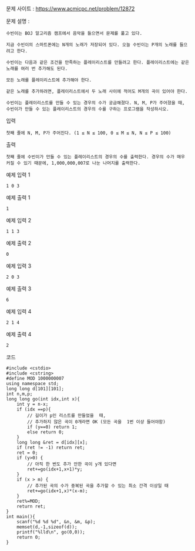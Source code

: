 문제 사이트 : https://www.acmicpc.net/problem/12872

문제 설명 :

    수빈이는 BOJ 알고리즘 캠프에서 음악을 들으면서 문제를 풀고 있다.
    
    지금 수빈이의 스마트폰에는 N개의 노래가 저장되어 있다. 오늘 수빈이는 P개의 노래를 들으려고 한다.
    
    수빈이는 다음과 같은 조건을 만족하는 플레이리스트를 만들려고 한다. 플레이리스트에는 같은 노래를 여러 번 추가해도 된다.

    모든 노래를 플레이리스트에 추가해야 한다.
    
    같은 노래를 추가하려면, 플레이리스트에서 두 노래 사이에 적어도 M개의 곡이 있어야 한다.
    
    수빈이는 플레이리스트를 만들 수 있는 경우의 수가 궁금해졌다. N, M, P가 주어졌을 때, 수빈이가 만들 수 있는 플레이리스트의 경우의 수를 구하는 프로그램을 작성하시오.

입력

    첫째 줄에 N, M, P가 주어진다. (1 ≤ N ≤ 100, 0 ≤ M ≤ N, N ≤ P ≤ 100)

출력

    첫째 줄에 수빈이가 만들 수 있는 플레이리스트의 경우의 수를 출력한다. 경우의 수가 매우 커질 수 있기 때문에, 1,000,000,007로 나눈 나머지를 출력한다.

예제 입력 1 

    1 0 3

예제 출력 1 

    1

예제 입력 2 

    1 1 3

예제 출력 2 

    0

예제 입력 3 

    2 0 3

예제 출력 3 

    6

예제 입력 4 

    2 1 4

예제 출력 4 

    2



코드

    #include <cstdio>
    #include <cstring>
    #define MOD 1000000007
    using namespace std;
    long long d[101][101];
    int n,m,p;
    long long go(int idx,int x){
        int y = n-x;
        if (idx ==p){
            // 길이가 p인 리스트를 만들었을  때,
            // 추가하지 않은 곡이 0개라면 OK (모든 곡을  1번 이상 들어야함)
            if (y==0) return 1;
            else return 0;
        }
        long long &ret = d[idx][x];
        if (ret != -1) return ret;
        ret = 0;
        if (y>0) {
            // 아직 한 번도 추가 안한 곡이 y개 있다면
            ret+=go(idx+1,x+1)*y;
        }
        if (x > m) {
            // 추가된 곡의 수가 중복된 곡을 추가할 수 있는 최소 간격 이상일 때
            ret+=go(idx+1,x)*(x-m);
        }
        ret%=MOD;
        return ret;
    }
    int main(){
        scanf("%d %d %d", &n, &m, &p);
        memset(d,-1,sizeof(d));
        printf("%lld\n", go(0,0));
        return 0;
    }
